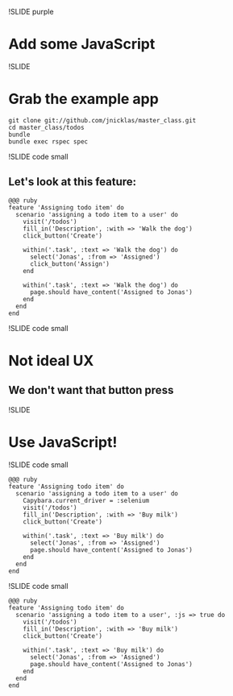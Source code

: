 !SLIDE purple

# Add some JavaScript

!SLIDE

# Grab the example app

    git clone git://github.com/jnicklas/master_class.git
    cd master_class/todos
    bundle
    bundle exec rspec spec

!SLIDE code small

## Let's look at this feature:

    @@@ ruby
    feature 'Assigning todo item' do
      scenario 'assigning a todo item to a user' do
        visit('/todos')
        fill_in('Description', :with => 'Walk the dog')
        click_button('Create')

        within('.task', :text => 'Walk the dog') do
          select('Jonas', :from => 'Assigned')
          click_button('Assign')
        end

        within('.task', :text => 'Walk the dog') do
          page.should have_content('Assigned to Jonas')
        end
      end
    end

!SLIDE code small

# Not ideal UX
## We don't want that button press

!SLIDE

# Use JavaScript!

!SLIDE code small

    @@@ ruby
    feature 'Assigning todo item' do
      scenario 'assigning a todo item to a user' do
        Capybara.current_driver = :selenium
        visit('/todos')
        fill_in('Description', :with => 'Buy milk')
        click_button('Create')

        within('.task', :text => 'Buy milk') do
          select('Jonas', :from => 'Assigned')
          page.should have_content('Assigned to Jonas')
        end
      end
    end

!SLIDE code small

    @@@ ruby
    feature 'Assigning todo item' do
      scenario 'assigning a todo item to a user', :js => true do
        visit('/todos')
        fill_in('Description', :with => 'Buy milk')
        click_button('Create')

        within('.task', :text => 'Buy milk') do
          select('Jonas', :from => 'Assigned')
          page.should have_content('Assigned to Jonas')
        end
      end
    end

